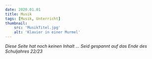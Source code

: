 ```yaml
---
date: 2020.01.01
title: Musik
tags: [Musik, Unterricht]
thumbnail: 
    src: 'MusikTitel.jpg'
    alt: 'Klavier in einer Murmel'
---
```


*Diese Seite hat noch keinen Inhalt ...*
*Seid gespannt auf das Ende des Schuljahres 22/23*